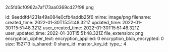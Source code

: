 2c5fd6cf0962a7af173aa0369cd27f98.png

id: 9eeddfd4231a49a084e0cfb4addb25f6
mime: image/png
filename: 
created_time: 2022-01-30T15:51:48.321Z
updated_time: 2022-01-30T15:51:48.321Z
user_created_time: 2022-01-30T15:51:48.321Z
user_updated_time: 2022-01-30T15:51:48.321Z
file_extension: png
encryption_cipher_text: 
encryption_applied: 0
encryption_blob_encrypted: 0
size: 152713
is_shared: 0
share_id: 
master_key_id: 
type_: 4